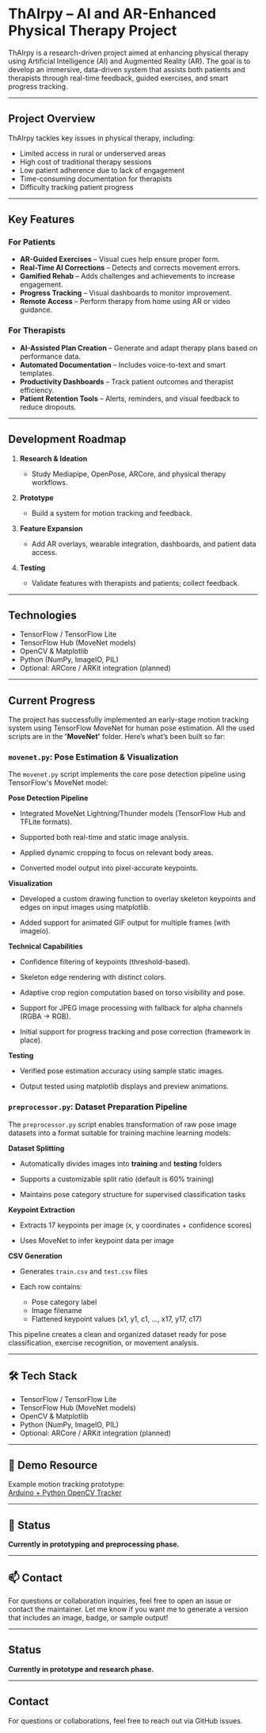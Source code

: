 # ThAIrpy – AI and AR-Enhanced Physical Therapy Project

ThAIrpy is a research-driven project aimed at enhancing physical therapy using Artificial Intelligence (AI) and Augmented Reality (AR). The goal is to develop an immersive, data-driven system that assists both patients and therapists through real-time feedback, guided exercises, and smart progress tracking.

---

## Project Overview

ThAIrpy tackles key issues in physical therapy, including:
- Limited access in rural or underserved areas
- High cost of traditional therapy sessions
- Low patient adherence due to lack of engagement
- Time-consuming documentation for therapists
- Difficulty tracking patient progress

---

## Key Features

### For Patients
- **AR-Guided Exercises** – Visual cues help ensure proper form.
- **Real-Time AI Corrections** – Detects and corrects movement errors.
- **Gamified Rehab** – Adds challenges and achievements to increase engagement.
- **Progress Tracking** – Visual dashboards to monitor improvement.
- **Remote Access** – Perform therapy from home using AR or video guidance.

### For Therapists
- **AI-Assisted Plan Creation** – Generate and adapt therapy plans based on performance data.
- **Automated Documentation** – Includes voice-to-text and smart templates.
- **Productivity Dashboards** – Track patient outcomes and therapist efficiency.
- **Patient Retention Tools** – Alerts, reminders, and visual feedback to reduce dropouts.

---

## Development Roadmap

1. **Research & Ideation**
   - Study Mediapipe, OpenPose, ARCore, and physical therapy workflows.

2. **Prototype**
   - Build a system for motion tracking and feedback.

3. **Feature Expansion**
   - Add AR overlays, wearable integration, dashboards, and patient data access.

4. **Testing**
   - Validate features with therapists and patients; collect feedback.

---

## Technologies

- TensorFlow / TensorFlow Lite
- TensorFlow Hub (MoveNet models)
- OpenCV & Matplotlib
- Python (NumPy, ImageIO, PIL)
- Optional: ARCore / ARKit integration (planned)

---
## Current Progress
The project has successfully implemented an early-stage motion tracking system using TensorFlow MoveNet for human pose estimation. All the used scripts are in the **'MoveNet'** folder. Here’s what’s been built so far:


### `movenet.py`: Pose Estimation & Visualization
The `movenet.py` script implements the core pose detection pipeline using TensorFlow's MoveNet model:

**Pose Detection Pipeline**
- Integrated MoveNet Lightning/Thunder models (TensorFlow Hub and TFLite formats).

- Supported both real-time and static image analysis.

- Applied dynamic cropping to focus on relevant body areas.

- Converted model output into pixel-accurate keypoints.

**Visualization**
- Developed a custom drawing function to overlay skeleton keypoints and edges on input images using matplotlib.

- Added support for animated GIF output for multiple frames (with imageio).

**Technical Capabilities**
- Confidence filtering of keypoints (threshold-based).

- Skeleton edge rendering with distinct colors.

- Adaptive crop region computation based on torso visibility and pose.

- Support for JPEG image processing with fallback for alpha channels (RGBA → RGB).

- Initial support for progress tracking and pose correction (framework in place).

**Testing**
- Verified pose estimation accuracy using sample static images.

- Output tested using matplotlib displays and preview animations.

### `preprocessor.py`: Dataset Preparation Pipeline

The `preprocessor.py` script enables transformation of raw pose image datasets into a format suitable for training machine learning models:

**Dataset Splitting**
- Automatically divides images into **training** and **testing** folders
  
- Supports a customizable split ratio (default is 60% training)
  
- Maintains pose category structure for supervised classification tasks

**Keypoint Extraction**
- Extracts 17 keypoints per image (x, y coordinates + confidence scores)
  
- Uses MoveNet to infer keypoint data per image

**CSV Generation**
- Generates `train.csv` and `test.csv` files
  
- Each row contains:
   - Pose category label
   - Image filename
   - Flattened keypoint values (x1, y1, c1, ..., x17, y17, c17)

This pipeline creates a clean and organized dataset ready for pose classification, exercise recognition, or movement analysis.

---

## 🛠 Tech Stack

- TensorFlow / TensorFlow Lite
- TensorFlow Hub (MoveNet models)
- OpenCV & Matplotlib
- Python (NumPy, ImageIO, PIL)
- Optional: ARCore / ARKit integration (planned)

---

## 🧪 Demo Resource

Example motion tracking prototype:  
[Arduino + Python OpenCV Tracker](https://github.com/kensunjaya/arduino-motion-tracking-with-py-cv2)

---

## 📌 Status

**Currently in prototyping and preprocessing phase.**

---

## 📫 Contact

For questions or collaboration inquiries, feel free to open an issue or contact the maintainer.
Let me know if you want me to generate a version that includes an image, badge, or sample output!











  
---

## Status

**Currently in prototype and research phase.**

---

## Contact

For questions or collaborations, feel free to reach out via GitHub issues.


